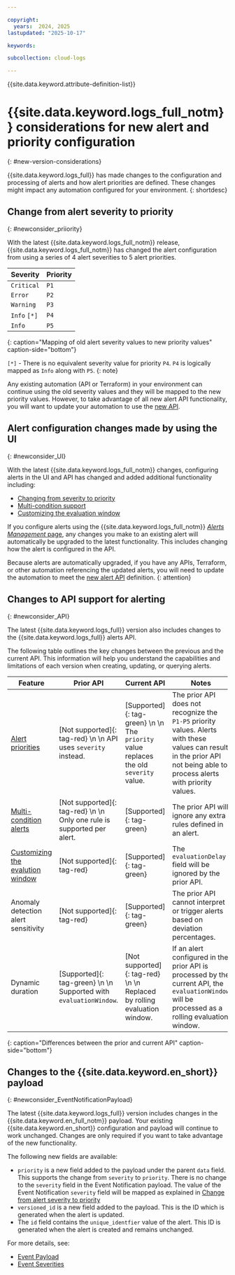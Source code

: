 ```yaml
---

copyright:
  years:  2024, 2025
lastupdated: "2025-10-17"

keywords:

subcollection: cloud-logs

---
```


{{site.data.keyword.attribute-definition-list}}

# {{site.data.keyword.logs_full_notm}} considerations for new alert and priority configuration
{: #new-version-considerations}



{{site.data.keyword.logs_full}} has made changes to the configuration and processing of alerts and how alert priorities are defined. These changes might impact any automation configured for your environment.
{: shortdesc}

## Change from alert severity to priority
{: #newconsider_priiority}



With the latest {{site.data.keyword.logs_full_notm}} release, {{site.data.keyword.logs_full_notm}} has changed the alert configuration from using a series of 4 alert severities to 5 alert priorities.

| Severity | Priority |
|----------|----------|
| `Critical` | `P1` |
| `Error` | `P2` |
| `Warning` | `P3` |
| `Info` `[*]` | `P4` |
| `Info` | `P5` |
{: caption="Mapping of old alert severity values to new priority values" caption-side="bottom"}

`[*]` - There is no equivalent severity value for priority `P4`. `P4` is logically mapped as `Info` along with `P5`.
{: note}

Any existing automation (API or Terraform) in your environment can continue using the old severity values and they will be mapped to the new priority values. However, to take advantage of all new alert API functionality, you will want to update your automation to use the [new API](/apidocs/logs-service-api).

## Alert configuration changes made by using the UI
{: #newconsider_UI}



With the latest {{site.data.keyword.logs_full_notm}} changes, configuring alerts in the UI and API has changed and added additional functionality including:

* [Changing from severity to priority](#newconsider_priiority)
* [Multi-condition support](/docs/cloud-logs?topic=cloud-logs-multi-condition)
* [Customizing the evaluation window](/docs/cloud-logs?topic=cloud-logs-eval-window)

If you configure alerts using the {{site.data.keyword.logs_full_notm}} [*Alerts Management* page](/docs/cloud-logs?topic=cloud-logs-alerts-config), any changes you make to an existing alert will automatically be upgraded to the latest functionality. This includes changing how the alert is configured in the API.

Because alerts are automatically upgraded, if you have any APIs, Terraform, or other automation referencing the updated alerts, you will need to update the automation to meet the [new alert API](/apidocs/logs-service-api) definition.
{: attention}


## Changes to API support for alerting
{: #newconsider_API}

The latest {{site.data.keyword.logs_full}} version also includes changes to the {{site.data.keyword.logs_full}} alerts API.

The following table outlines the key changes between the previous and the current API. This information will help you understand the capabilities and limitations of each version when creating, updating, or querying alerts.

| Feature | Prior API | Current API | Notes |
|---------|-----------|-------------|-------|
| [Alert priorities](/docs/cloud-logs?topic=cloud-logs-priorities) | [Not supported]{: tag-red}  \n  \n API uses `severity` instead. | [Supported]{: tag-green}  \n  \n The `priority` value replaces the old `severity` value. | The prior API does not recognize the `P1-P5` priority values. Alerts with these values can result in the prior API not being able to process alerts with priority values. |
| [Multi-condition alerts](/docs/cloud-logs?topic=cloud-logs-multi-condition) | [Not supported]{: tag-red}  \n  \n Only one rule is supported per alert. | [Supported]{: tag-green} | The prior API will ignore any extra rules defined in an alert. |
| [Customizing the evalution window](/docs/cloud-logs?topic=cloud-logs-eval-window) | [Not supported]{: tag-red} | [Supported]{: tag-green} | The `evaluationDelay` field will be ignored by the prior API. |
| Anomaly detection alert sensitivity | [Not supported]{: tag-red} | [Supported]{: tag-green} | The prior API cannot interpret or trigger alerts based on deviation percentages. |
| Dynamic duration | [Supported]{: tag-green}  \n  \n Supported with `evaluationWindow`. | [Not supported]{: tag-red} \n  \n Replaced by rolling evaluation window. | If an alert configured in the prior API is processed by the current API, the `evaluationWindow` will be processed as a rolling evaluation window. |
{: caption="Differences between the prior and current API" caption-side="bottom"}

## Changes to the {{site.data.keyword.en_short}} payload
{: #newconsider_EventNotificationPayload}

The latest {{site.data.keyword.logs_full}} version includes changes in the {{site.data.keyword.en_full_notm}} payload. Your existing {{site.data.keyword.en_short}} configuration and payload will continue to work unchanged. Changes are only required if you want to take advantage of the new functionality.

The following new fields are available:

- `priority` is a new field added to the payload under the parent `data` field. This supports the change from `severity` to `priority`. There is no change to the `severity` field in the Event Notification payload. The value of the Event Notification `severity` field will be mapped as explained in [Change from alert severity to priority](#newconsider_priiority)
- `versioned_id` is a new field added to the payload. This is the ID which is generated when the alert is updated.
- The `id` field contains the `unique_identfier` value of the alert. This ID is generated when the alert is created and remains unchanged.

For more details, see:

- [Event Payload](/docs/cloud-logs?topic=cloud-logs-event-payload)
- [Event Severities](/docs/cloud-logs?topic=cloud-logs-event-severities)
